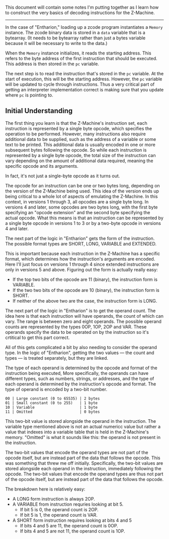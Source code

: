 This document will contain some notes I'm putting together as I learn how to construct the very basics of decoding instructions for the Z-Machine.

---

In the case of "Entharion," loading up a zcode program instantiates a `Memory` instance. The zcode binary data is stored in a `data` variable that is a bytearray. (It needs to be bytearray rather than just a bytes variable because it will be necessary to write to the data.)

When the `Memory` instance initializes, it reads the starting address. This refers to the byte address of the first instruction that should be executed. This address is then stored in the `pc` variable.

The next step is to read the instruction that's stored in the `pc` variable. At the start of execution, this will be the starting address. However, the `pc` variable will be updated to cycle through instructions. Thus a very critical part of getting an interpreter implementation correct is making sure that you update where `pc` is pointing to.

## Initial Understanding

The first thing you learn is that the Z-Machine's instruction set, each instruction is represented by a single byte opcode, which specifies the operation to be performed. However, many instructions also require additional data to be supplied, such as the address of a variable or some text to be printed. This additional data is usually encoded in one or more subsequent bytes following the opcode. So while each instruction is represented by a single byte opcode, the total size of the instruction can vary depending on the amount of additional data required, meaning the specific opcode and its arguments.

In fact, it's not just a single-byte opcode as it turns out.

The opcode for an instruction can be one or two bytes long, depending on the version of the Z-Machine being used. This idea of the version ends up being critical to a whole lot of aspects of emulating the Z-Machine. In this context, in versions 1 through 3, all opcodes are a single byte long. In versions 4 and later, some opcodes are two bytes long, with the first byte specifying an "opcode extension" and the second byte specifying the actual opcode. What this means is that an instruction can be represented by a single byte opcode in versions 1 to 3 or by a two-byte opcode in versions 4 and later.

The next part of the logic in "Entharion" gets the form of the instruction. The possible format types are SHORT, LONG, VARIABLE and EXTENDED.

This is important because each instruction in the Z-Machine has a specific format, which determines how the instruction's arguments are encoded. Here I'll just focus on versions 1 through 4 since extended instructions are only in versions 5 and above. Figuring out the form is actually really easy:

- If the top two bits of the opcode are 11 (binary), the instruction form is VARIABLE.
- If the two two bits of the opcode are 10 (binary), the instruction form is SHORT.
- If neither of the above two are the case, the instruction form is LONG.

The next part of the logic in "Entharion" is to get the operand count. The idea here is that each instruction will have operands, the count of which can vary. The range is between zero and eight operands. The possible operand counts are represented by the types 0OP, 1OP, 2OP and VAR. These operands specify the data to be operated on by the instruction so it's crtitical to get this part correct.

All of this gets complicated a bit by also needing to consider the operand type. In the logic of "Entharion", getting the two values &mdash; the count and types &mdash; is treated separately, but they are linked.

The type of each operand is determined by the opcode and format of the instruction being executed, More specifically, the operands can have different types, such as numbers, strings, or addresses, and the type of each operand is determined by the instruction's opcode and format. The type of operand is encoded by a two-bit number.

```
00 | Large constant (0 to 65535) | 2 bytes
01 | Small constant (0 to 255)   | 1 byte
10 | Variable                    | 1 byte
11 | Omitted                     | 0 bytes
```

This two-bit value is stored alongside the operand in the instruction. The variable type mentioned above is not an actual numericc value but rather a value that indexes into a variable table that is held in the Z-Machine's memory. "Omitted" is what it sounds like this: the operand is not present in the instruction.

The two-bit values that encode the operand types are not part of the opcode itself, but are instead part of the data that follows the opcode. This was something that threw me off initially. Specifically, the two-bit values are stored alongside each operand in the instruction, immediately following the opcode. The two-bit values that encode the operand types are thus not part of the opcode itself, but are instead part of the data that follows the opcode.

The breakdown here is relatively easy:

- A LONG form instruction is always 2OP.
- A VARIABLE from instruction requries looking at bit 5.
  - If bit 5 is 0, the operand count is 2OP.
  - If bit 5 is 1, the operand count is VAR.
- A SHORT form instruction requires looking at bits 4 and 5
  - If bits 4 and 5 are 11, the operand count is 0OP.
  - If bits 4 and 5 are not 11, the operand count is 1OP.
